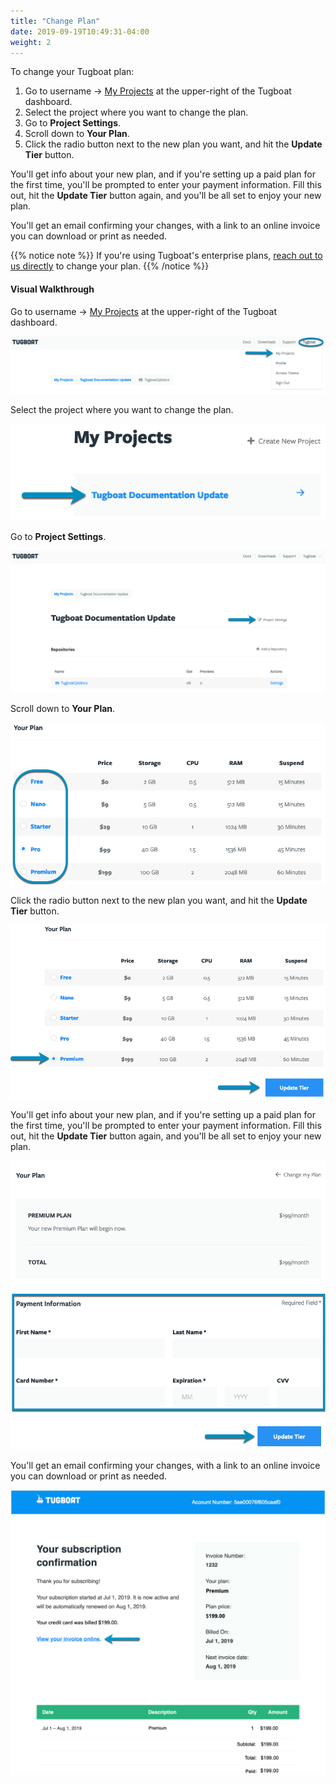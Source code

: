```yaml
---
title: "Change Plan"
date: 2019-09-19T10:49:31-04:00
weight: 2
---
```


To change your Tugboat plan:

1. Go to username -> [My Projects](https://dashboard.tugboat.qa/projects) at the
   upper-right of the Tugboat dashboard.
2. Select the project where you want to change the plan.
3. Go to **Project Settings**.
4. Scroll down to **Your Plan**.
5. Click the radio button next to the new plan you want, and hit the **Update
   Tier** button.

You'll get info about your new plan, and if you're setting up a paid plan for
the first time, you'll be prompted to enter your payment information. Fill this
out, hit the **Update Tier** button again, and you'll be all set to enjoy your
new plan.

You'll get an email confirming your changes, with a link to an online invoice
you can download or print as needed.

{{% notice note %}} If you're using Tugboat's enterprise plans,
[reach out to us directly](mailto:support@tugboat.qa?subject=Enterprise-Plans)
to change your plan. {{% /notice %}}

#### Visual Walkthrough

Go to username -> [My Projects](https://dashboard.tugboat.qa/projects) at the
upper-right of the Tugboat dashboard.

![Go to username -> My Projects](../_images/go-to-user-my-projects.png)

Select the project where you want to change the plan.

![Select the project](../_images/select-a-project.png)

Go to **Project Settings**.

![Go to Project Settings](../_images/click-project-settings-link.png)

Scroll down to **Your Plan**.

![Scroll down to Your Plan](../_images/billing-view-tugboat-plan.png)

Click the radio button next to the new plan you want, and hit the **Update
Tier** button.

![Change your Tugboat plan tier](../_images/billing-change-plan-update-tier.png)

You'll get info about your new plan, and if you're setting up a paid plan for
the first time, you'll be prompted to enter your payment information. Fill this
out, hit the **Update Tier** button again, and you'll be all set to enjoy your
new plan.

![Setting up a paid Tugboat plan](../_images/billing-setting-up-paid-tugboat-plan.png)

You'll get an email confirming your changes, with a link to an online invoice
you can download or print as needed.

![Email confirmation of plan change](../_images/billing-plan-update-email.png)
